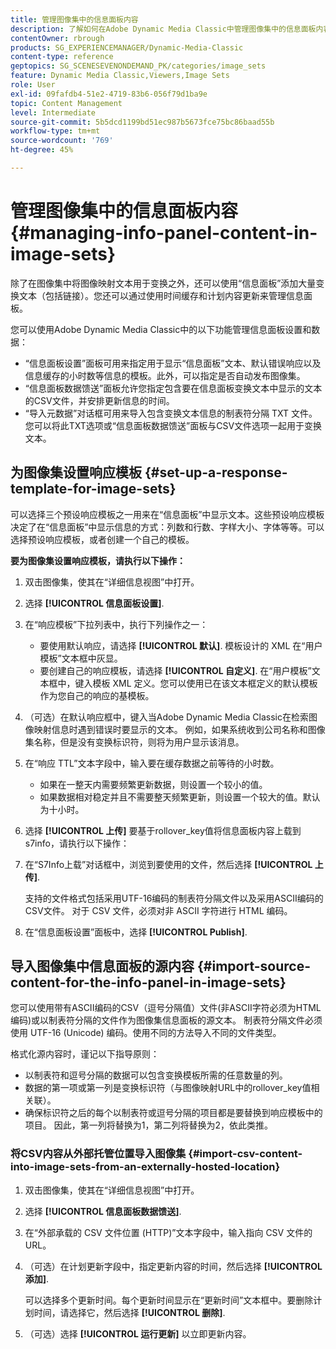 ```yaml
---
title: 管理图像集中的信息面板内容
description: 了解如何在Adobe Dynamic Media Classic中管理图像集中的信息面板内容。
contentOwner: rbrough
products: SG_EXPERIENCEMANAGER/Dynamic-Media-Classic
content-type: reference
geptopics: SG_SCENESEVENONDEMAND_PK/categories/image_sets
feature: Dynamic Media Classic,Viewers,Image Sets
role: User
exl-id: 09fafdb4-51e2-4719-83b6-056f79d1ba9e
topic: Content Management
level: Intermediate
source-git-commit: 5b5dcd1199bd51ec987b5673fce75bc86baad55b
workflow-type: tm+mt
source-wordcount: '769'
ht-degree: 45%

---
```


# 管理图像集中的信息面板内容{#managing-info-panel-content-in-image-sets}

除了在图像集中将图像映射文本用于变换之外，还可以使用“信息面板”添加大量变换文本（包括链接）。您还可以通过使用时间缓存和计划内容更新来管理信息面板。

您可以使用Adobe Dynamic Media Classic中的以下功能管理信息面板设置和数据：

* “信息面板设置”面板可用来指定用于显示“信息面板”文本、默认错误响应以及信息缓存的小时数等信息的模板。此外，可以指定是否自动发布图像集。
* “信息面板数据馈送”面板允许您指定包含要在信息面板变换文本中显示的文本的CSV文件，并安排更新信息的时间。
* “导入元数据”对话框可用来导入包含变换文本信息的制表符分隔 TXT 文件。您可以将此TXT选项或“信息面板数据馈送”面板与CSV文件选项一起用于变换文本。

## 为图像集设置响应模板 {#set-up-a-response-template-for-image-sets}

可以选择三个预设响应模板之一用来在“信息面板”中显示文本。这些预设响应模板决定了在“信息面板”中显示信息的方式：列数和行数、字样大小、字体等等。可以选择预设响应模板，或者创建一个自己的模板。

**要为图像集设置响应模板，请执行以下操作：**

1. 双击图像集，使其在“详细信息视图”中打开。
1. 选择 **[!UICONTROL 信息面板设置]**.
1. 在“响应模板”下拉列表中，执行下列操作之一：

   * 要使用默认响应，请选择 **[!UICONTROL 默认]**. 模板设计的 XML 在“用户模板”文本框中灰显。
   * 要创建自己的响应模板，请选择 **[!UICONTROL 自定义]**. 在“用户模板”文本框中，键入模板 XML 定义。您可以使用已在该文本框定义的默认模板作为您自己的响应的基模板。

1. （可选）在默认响应框中，键入当Adobe Dynamic Media Classic在检索图像映射信息时遇到错误时要显示的文本。 例如，如果系统收到公司名称和图像集名称，但是没有变换标识符，则将为用户显示该消息。
1. 在“响应 TTL”文本字段中，输入要在缓存数据之前等待的小时数。

   * 如果在一整天内需要频繁更新数据，则设置一个较小的值。
   * 如果数据相对稳定并且不需要整天频繁更新，则设置一个较大的值。默认为十小时。

1. 选择 **[!UICONTROL 上传]** 要基于rollover_key值将信息面板内容上载到s7info，请执行以下操作：
1. 在“S7Info上载”对话框中，浏览到要使用的文件，然后选择 **[!UICONTROL 上传]**.

   支持的文件格式包括采用UTF-16编码的制表符分隔文件以及采用ASCII编码的CSV文件。 对于 CSV 文件，必须对非 ASCII 字符进行 HTML 编码。

1. 在“信息面板设置”面板中，选择 **[!UICONTROL Publish]**.

## 导入图像集中信息面板的源内容 {#import-source-content-for-the-info-panel-in-image-sets}

您可以使用带有ASCII编码的CSV（逗号分隔值）文件(非ASCII字符必须为HTML编码)或以制表符分隔的文件作为图像集信息面板的源文本。 制表符分隔文件必须使用 UTF-16 (Unicode) 编码。使用不同的方法导入不同的文件类型。

格式化源内容时，谨记以下指导原则：

* 以制表符和逗号分隔的数据可以包含变换模板所需的任意数量的列。
* 数据的第一项或第一列是变换标识符（与图像映射URL中的rollover_key值相关联）。
* 确保标识符之后的每个以制表符或逗号分隔的项目都是要替换到响应模板中的项目。 因此，第一列将替换为$1$，第二列将替换为$2$，依此类推。

### 将CSV内容从外部托管位置导入图像集 {#import-csv-content-into-image-sets-from-an-externally-hosted-location}

1. 双击图像集，使其在“详细信息视图”中打开。
1. 选择 **[!UICONTROL 信息面板数据馈送]**.
1. 在“外部承载的 CSV 文件位置 (HTTP)”文本字段中，输入指向 CSV 文件的 URL。
1. （可选）在计划更新字段中，指定更新内容的时间，然后选择 **[!UICONTROL 添加]**.

   可以选择多个更新时间。每个更新时间显示在“更新时间”文本框中。要删除计划时间，请选择它，然后选择 **[!UICONTROL 删除]**.

1. （可选）选择 **[!UICONTROL 运行更新]** 以立即更新内容。
